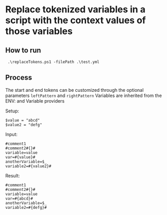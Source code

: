 # Replace tokenized variables in a script with the context values of those variables

## How to run
``` .\replaceTokens.ps1 -filePath .\test.yml```

## Process
The start and end tokens can be customized through the optional parameters `leftPattern` and `rightPattern`
Variables are inherited from the ENV: and Variable providers

Setup:
```
$value = "abcd"
$value2 = "defg"
```

Input:
```
#comment1
#comment2#{}#
variable=value
var=#{value}#
anotherVariable=$_
variable2=#{value2}#
```

Result:
```
#comment1
#comment2#{}#
variable=value
var=#{abcd}#
anotherVariable=$_
variable2=#{defg}#
```